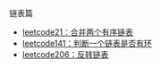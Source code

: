 链表篇
* [leetcode21：合并两个有序链表](https://github.com/cyh756085049/LeetCode/blob/main/interview/practive/list-node/mergeTwoLists.js)
* [leetcode141：判断一个链表是否有环](https://github.com/cyh756085049/LeetCode/blob/main/interview/practive/list-node/hasCycle.js)
* [leetcode206：反转链表](https://github.com/cyh756085049/LeetCode/blob/main/interview/practive/list-node/reverseList.js)
